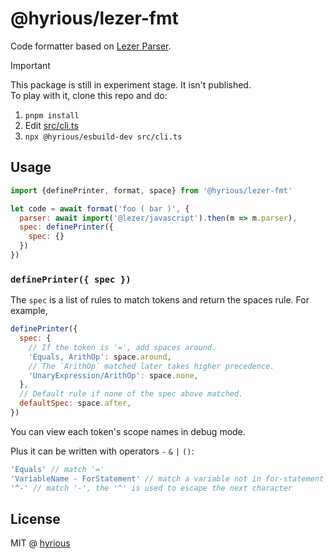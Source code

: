 # @hyrious/lezer-fmt

Code formatter based on [Lezer Parser](https://lezer.codemirror.net/).

> [!IMPORTANT]
> This package is still in experiment stage. It isn't published.\
> To play with it, clone this repo and do:
> 1. `pnpm install`
> 2. Edit [src/cli.ts](./src/cli.ts)
> 3. `npx @hyrious/esbuild-dev src/cli.ts`

## Usage

```js
import {definePrinter, format, space} from '@hyrious/lezer-fmt'

let code = await format('foo ( bar )', {
  parser: await import('@lezer/javascript').then(m => m.parser),
  spec: definePrinter({
    spec: {}
  })
})
```

### `definePrinter({ spec })`

The `spec` is a list of rules to match tokens and return the spaces rule.
For example,

```js
definePrinter({
  spec: {
    // If the token is '=', add spaces around.
    'Equals, ArithOp': space.around,
    // The `ArithOp` matched later takes higher precedence.
    'UnaryExpression/ArithOp': space.none,
  },
  // Default rule if none of the spec above matched.
  defaultSpec: space.after,
})
```

You can view each token's scope names in debug mode.

Plus it can be written with operators `-` `&` `|` `()`:

```js
'Equals' // match '='
'VariableName - ForStatement' // match a variable not in for-statement
'^-' // match '-', the '^' is used to escape the next character
```

## License

MIT @ [hyrious](https://github.com/hyrious)
